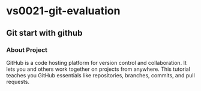 # vs0021-git-evaluation
## Git start with github
### About Project

GitHub is a code hosting platform for version control and collaboration. It lets you and others work together on projects from anywhere. This tutorial teaches you GitHub essentials like repositories, branches, commits, and pull requests.
